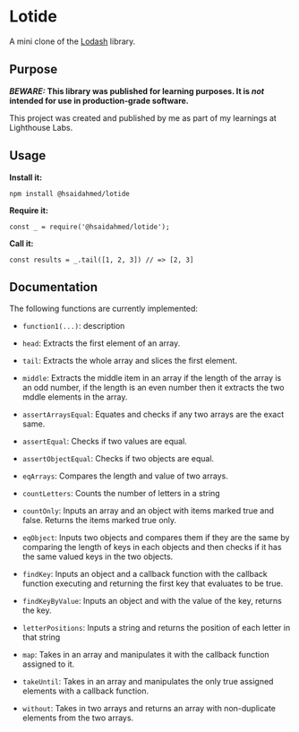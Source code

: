 # Lotide

A mini clone of the [Lodash](https://lodash.com) library.

## Purpose

**_BEWARE:_ This library was published for learning purposes. It is _not_ intended for use in production-grade software.**

This project was created and published by me as part of my learnings at Lighthouse Labs. 

## Usage

**Install it:**

`npm install @hsaidahmed/lotide`

**Require it:**

`const _ = require('@hsaidahmed/lotide');`

**Call it:**

`const results = _.tail([1, 2, 3]) // => [2, 3]`

## Documentation

The following functions are currently implemented:
* `function1(...)`: description

* `head`: Extracts the first element of an array.
* `tail`: Extracts the whole array and slices the first element.
* `middle`: Extracts the middle item in an array if the length of the array is an odd number, if the length is an even number then it extracts the two mddle elements in the array.
* `assertArraysEqual`: Equates and checks if any two arrays are the exact same. 
* `assertEqual`: Checks if two values are equal.
* `assertObjectEqual`: Checks if two objects are equal.
* `eqArrays`: Compares the length and value of two arrays.
* `countLetters`: Counts the number of letters in a string
* `countOnly`: Inputs an array and an object with items marked true and false. Returns the items marked true only.
* `eqObject`: Inputs two objects and compares them if they are the same by comparing the length of keys in each objects and then checks if it has the same valued keys in the two objects.
* `findKey`: Inputs an object and a callback function with the callback function executing and returning the first key that evaluates to be true.
* `findKeyByValue`: Inputs an object and with the value of the key, returns the key.
* `letterPositions`: Inputs a string and returns the position of each letter in that string
* `map`: Takes in an array and manipulates it with the callback function assigned to it.
* `takeUntil`: Takes in an array and manipulates the only true assigned elements with a callback function.
* `without`: Takes in two arrays and returns an array with non-duplicate elements from the two arrays.


